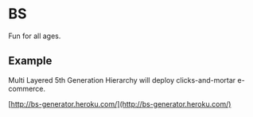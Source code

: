 # BS
Fun for all ages.

## Example
Multi Layered 5th Generation Hierarchy will deploy clicks-and-mortar e-commerce.

[http://bs-generator.heroku.com/](http://bs-generator.heroku.com/)
